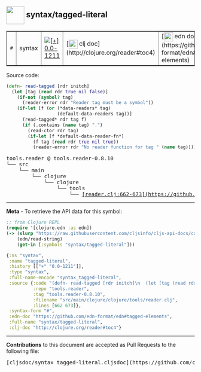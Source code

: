 ## <img width="48px" valign="middle" src="http://i.imgur.com/Hi20huC.png"> syntax/tagged-literal

 <table border="1">
<tr>
<td><samp>#</samp></td>
<td>syntax</td>
<td><a href="https://github.com/cljsinfo/cljs-api-docs/tree/0.0-1211"><img valign="middle" alt="[+] 0.0-1211" src="https://img.shields.io/badge/+-0.0--1211-lightgrey.svg"></a> </td>
<td>
[<img height="24px" valign="middle" src="http://i.imgur.com/1GjPKvB.png"> clj doc](http://clojure.org/reader#toc4)
</td>
<td>
[<img height="24px" valign="middle" src="http://i.imgur.com/I8uNXHv.png"> edn doc](https://github.com/edn-format/edn#tagged-elements)
</td>
</tr>
</table>






Source code:

```clj
(defn- read-tagged [rdr initch]
  (let [tag (read rdr true nil false)]
    (if-not (symbol? tag)
      (reader-error rdr "Reader tag must be a symbol"))
    (if-let [f (or (*data-readers* tag)
                   (default-data-readers tag))]
      (read-tagged* rdr tag f)
      (if (.contains (name tag) ".")
        (read-ctor rdr tag)
        (if-let [f *default-data-reader-fn*]
          (f tag (read rdr true nil true))
          (reader-error rdr "No reader function for tag " (name tag)))))))
```

 <pre>
tools.reader @ tools.reader-0.8.10
└── src
    └── main
        └── clojure
            └── clojure
                └── tools
                    └── <ins>[reader.clj:662-673](https://github.com/clojure/tools.reader/blob/tools.reader-0.8.10/src/main/clojure/clojure/tools/reader.clj#L662-L673)</ins>
</pre>


---

__Meta__ - To retrieve the API data for this symbol:

```clj
;; from Clojure REPL
(require '[clojure.edn :as edn])
(-> (slurp "https://raw.githubusercontent.com/cljsinfo/cljs-api-docs/catalog/cljs-api.edn")
    (edn/read-string)
    (get-in [:symbols "syntax/tagged-literal"]))
```

```clj
{:ns "syntax",
 :name "tagged-literal",
 :history [["+" "0.0-1211"]],
 :type "syntax",
 :full-name-encode "syntax_tagged-literal",
 :source {:code "(defn- read-tagged [rdr initch]\n  (let [tag (read rdr true nil false)]\n    (if-not (symbol? tag)\n      (reader-error rdr \"Reader tag must be a symbol\"))\n    (if-let [f (or (*data-readers* tag)\n                   (default-data-readers tag))]\n      (read-tagged* rdr tag f)\n      (if (.contains (name tag) \".\")\n        (read-ctor rdr tag)\n        (if-let [f *default-data-reader-fn*]\n          (f tag (read rdr true nil true))\n          (reader-error rdr \"No reader function for tag \" (name tag)))))))",
          :repo "tools.reader",
          :tag "tools.reader-0.8.10",
          :filename "src/main/clojure/clojure/tools/reader.clj",
          :lines [662 673]},
 :syntax-form "#",
 :edn-doc "https://github.com/edn-format/edn#tagged-elements",
 :full-name "syntax/tagged-literal",
 :clj-doc "http://clojure.org/reader#toc4"}

```

---

__Contributions__ to this document are accepted as Pull Requests to the following file:

 <pre>
[cljsdoc/syntax_tagged-literal.cljsdoc](https://github.com/cljsinfo/cljs-api-docs/blob/master/cljsdoc/syntax_tagged-literal.cljsdoc)
</pre>

